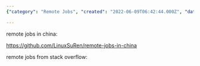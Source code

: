 ```yaml
---
{"category": "Remote Jobs", "created": "2022-06-09T06:42:44.000Z", "date": "2022-06-09 06:42:44", "description": "This article highlights remote job opportunities in China. It provides a GitHub repository containing a list of available positions and also includes a link to Stack Overflow for further remote job prospects.", "modified": "2022-08-18T16:20:44.400Z", "tags": ["freelancer", "jobs", "stub"], "title": "Remote Jobs"}

---
```


remote jobs in china:

https://github.com/LinuxSuRen/remote-jobs-in-china

remote jobs from stack overflow:
